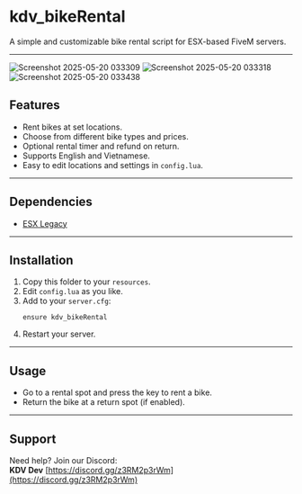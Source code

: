 # kdv_bikeRental

A simple and customizable bike rental script for ESX-based FiveM servers.

---
![Screenshot 2025-05-20 033309](https://github.com/user-attachments/assets/1dc6061c-5f5f-4a28-86b5-aebe7d661c20)
![Screenshot 2025-05-20 033318](https://github.com/user-attachments/assets/6cd44a4c-498b-421d-af12-879ad622a4ae)
![Screenshot 2025-05-20 033438](https://github.com/user-attachments/assets/ef3faaf4-93c1-4d0d-93dd-a2d0dadd1edb)

## Features

- Rent bikes at set locations.
- Choose from different bike types and prices.
- Optional rental timer and refund on return.
- Supports English and Vietnamese.
- Easy to edit locations and settings in `config.lua`.

---

## Dependencies

- [ESX Legacy](https://github.com/esx-framework/esx_core)

---

## Installation

1. Copy this folder to your `resources`.
2. Edit `config.lua` as you like.
3. Add to your `server.cfg`:
    ```
    ensure kdv_bikeRental
    ```
4. Restart your server.

---

## Usage

- Go to a rental spot and press the key to rent a bike.
- Return the bike at a return spot (if enabled).

---

## Support

Need help? Join our Discord:  
**KDV Dev** [https://discord.gg/z3RM2p3rWm](https://discord.gg/z3RM2p3rWm)
